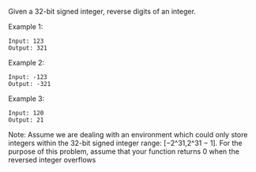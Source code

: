 Given a 32-bit signed integer, reverse digits of an integer.

Example 1:

````
Input: 123
Output: 321
````

Example 2:
````
Input: -123
Output: -321
````
Example 3:
````
Input: 120
Output: 21
````

Note:
Assume we are dealing with an environment
which could only store integers within the 32-bit signed integer range: [−2^31,2^31 − 1].
For the purpose of this problem, assume that your function returns 0 when the reversed integer overflows